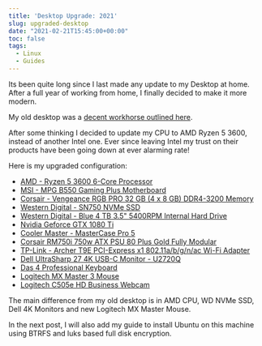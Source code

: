 ```yaml
---
title: 'Desktop Upgrade: 2021'
slug: upgraded-desktop
date: "2021-02-21T15:45:00+00:00"
toc: false
tags:
  - Linux
  - Guides
---
```


Its been quite long since I last made any update to my Desktop at home. After a full year of
working from home, I finally decided to make it more modern.

My old desktop was a [decent workhorse outlined here](/blog/mydlsetup/#workstartion-hardware).

After some thinking I decided to update my CPU to AMD Ryzen 5 3600, instead of another Intel one.
Ever since leaving Intel my trust on their products have been going down at ever alarming rate!

Here is my upgraded configuration:

- [AMD - Ryzen 5 3600 6-Core Processor](https://www.amd.com/en/products/cpu/amd-ryzen-5-3600)
- [MSI - MPG B550 Gaming Plus Motherboard](https://www.msi.com/Motherboard/MPG-B550-GAMING-PLUS)
- [Corsair - Vengeance RGB PRO 32 GB (4 x 8 GB) DDR4-3200 Memory](https://www.corsair.com/us/en/Categories/Products/Memory/Vengeance-PRO-RGB-Black/p/CMW32GX4M4C3200C16)
- [Western Digital - SN750 NVMe SSD](https://shop.westerndigital.com/products/internal-drives/wd-black-sn750-nvme-ssd#WDS250G3X0C)
- [Western Digital - Blue 4 TB 3.5" 5400RPM Internal Hard Drive](https://www.newegg.com/Product/Product.aspx?Item=N82E16822235011)
- [Nvidia Geforce GTX 1080 Ti](https://www.nvidia.com/en-us/geforce/products/10series/geforce-gtx-1080-ti/)
- [Cooler Master - MasterCase Pro 5](http://www.coolermaster.com/case/mid-tower/mastercase-5/)
- [Corsair RM750i 750w ATX PSU 80 Plus Gold Fully Modular](https://www.corsair.com/us/en/Power/Plug-Type/rmi-series-config/p/CP-9020082-NA)
- [TP-Link - Archer T9E PCI-Express x1 802.11a/b/g/n/ac Wi-Fi Adapter](https://www.tp-link.com/us/products/details/cat-5519_Archer-T9E.html)
- [Dell UltraSharp 27 4K USB-C Monitor - U2720Q](https://www.dell.com/en-us/work/shop/ultrasharp-27-4k-usb-c-monitor-u2720q/apd/210-avjv/monitors-monitor-accessories)
- [Das 4 Professional Keyboard](https://www.daskeyboard.com/daskeyboard-4-professional/)
- [Logitech MX Master 3 Mouse](https://www.logitech.com/en-us/products/mice/mx-master-3-mac-wireless-mouse.910-005693.html)
- [Logitech C505e HD Business Webcam](https://www.logitech.com/en-us/products/webcams/c505e-business-webcam.960-001385.html?crid=1690)

The main difference from my old desktop is in AMD CPU, WD NVMe SSD, Dell 4K Monitors and new
Logitech MX Master Mouse.

In the next post, I will also add my guide to install Ubuntu on this machine using BTRFS and
luks based full disk encryption.
